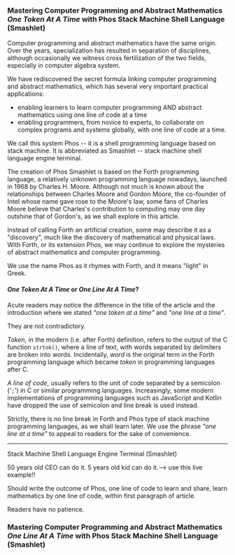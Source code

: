 ### Mastering Computer Programming and Abstract Mathematics _One Token At A Time_ with Phos Stack Machine Shell Language (Smashlet)

Computer programming and abstract mathematics have the same origin. Over the years, specialization has resulted in separation of disciplines, although occasionally we witness cross fertilization of the two fields, especially in computer algebra system.  

We have rediscovered the secret formula linking computer programming and abstract mathematics, which has several very important practical applications:
- enabling learners to learn computer programming AND abstract mathematics using one line of code at a time
- enabling programmers, from novice to experts, to collaborate on complex programs and systems globally, with one line of code at a time.

We call this system Phos -- it is a shell programming language based on stack machine. It is abbreviated as Smashlet -- stack machine shell language engine terminal.

The creation of Phos Smashlet is based on the Forth programming language, a relatively unknown programming language nowadays, launched in 1968 by Charles H. Moore. Although not much is known about the relationships between Charles Moore and Gordon Moore, the co-founder of Intel whose name gave rose to the Moore's law, some fans of Charles Moore believe that Charles's contribution to computing may one day outshine that of Gordon's, as we shall explore in this article.

Instead of calling Forth an artificial creation, some may describe it as a "discovery", much like the discovery of mathematical and physical laws. With Forth, or its extension Phos, we may continue to explore the mysteries of abstract mathematics and computer programming. 

We use the name Phos as it rhymes with Forth, and it means "light" in Greek.

#### _One Token At A Time_ or _One Line At A Time_?

Acute readers may notice the difference in the title of the article and the introduction where we stated _"one token at a time"_ and _"one line at a time"_.

They are not contradictory. 

_Token_, in the modern (i.e. after Forth) definition, refers to the output of the C function `strtok()`, where a line of text, with words separated by delimiters are broken into words. Incidentally, _word_ is the original term in the Forth programming language which became _token_ in programming languages after C.

_A line of code_, usually refers to the unit of code separated by a semicolon ('`;`') in C or similar programming languages. Increasingly, some modern implementations of programming languages such as JavaScript and Kotlin have dropped the use of semicolon and line break is used instead.

Strictly, there is no line break in Forth and Phos type of stack machine programming languages, as we shall learn later. We use the phrase _"one line at a time"_ to appeal to readers for the sake of convenience.

<hr>

Stack Machine Shell Language Engine Terminal (Smashlet)

50 years old CEO can do it. 5 years old kid can do it.--> use this live example!! 

Should write the outcome of Phos, one line of code to learn and share, learn mathematics by one line of code, within first paragraph of article.

Readers have no patience.

### Mastering Computer Programming and Abstract Mathematics _One Line At A Time_ with Phos Stack Machine Shell Language (Smashlet)

